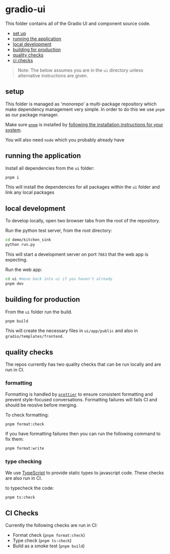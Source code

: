 # gradio-ui

This folder contains all of the Gradio UI and component source code.

- [set up](#setup)
- [running the application](#running_the_application)
- [local development](#local_development)
- [building for production](#building_for_production)
- [quality checks](#quality_checks)
- [ci checks](#ci_checks)

> Note: The below assumes you are in the `ui` directory unless alternative instructions are given.

## setup

This folder is managed as 'monorepo' a multi-package repository which make dependency management very simple. In order to do this we use `pnpm` as our package manager.

Make sure [`pnpm`](https://pnpm.io/) is installed by [following the installation instructions for your system](https://pnpm.io/installation).

You will also need `node` which you probably already have

## running the application

Install all dependencies from the `ui` folder:

```bash
pnpm i
```

This will install the dependencies for all packages within the `ui` folder and link any local packages

## local development

To develop locally, open two browser tabs from the root of the repository.

Run the python test server, from the root directory:

```bash
cd demo/kitchen_sink
python run.py
```

This will start a development server on port `7863` that the web app is expecting.

Run the web app:

```bash
cd ui #move back into ui if you haven't already
pnpm dev
```

## building for production

From the `ui` folder run the build.

```bash
pnpm build
```

This will create the necessary files in `ui/app/public` and also in `gradio/templates/frontend`.

## quality checks

The repos currently has two quality checks that can be run locally and are run in CI.

### formatting

Formatting is handled by [`prettier`](https://prettier.io/) to ensure consistent formatting and prevent style-focused conversations. Formatting failures will fails CI and should be reoslve before merging.

To check formatting:

```bash
pnpm format:check
```

If you have formatting failures then you can run the following command to fix them:

```bash
pnpm format:write
```

### type checking

We use [TypeScript](https://www.typescriptlang.org/) to provide static types to javascript code. These checks are also run in CI.

to typecheck the code:

```bash
pnpm ts:check
```

## CI Checks

Currently the following checks are run in CI:

- Format check (`pnpm format:check`)
- Type check (`pnpm ts:check`)
- Build as a smoke test (`pnpm build`)
